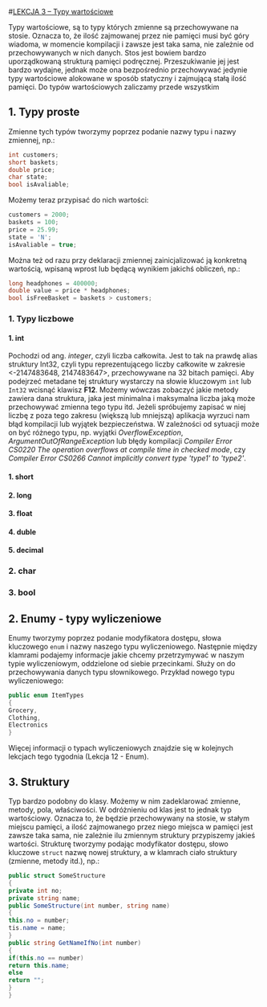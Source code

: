 #[LEKCJA 3 – Typy wartościowe](https://kurs.szkoladotneta.pl/zostan-programista-asp-net/tydzien-2-podstawy-jezyka-c/lekcja-3-typy-wartosciowe/)

Typy wartościowe, są to typy których zmienne są przechowywane na stosie. Oznacza to, że ilość zajmowanej przez nie pamięci musi być góry wiadoma, w momencie kompilacji i zawsze jest taka sama, nie zależnie od przechowywanych w nich danych. Stos jest bowiem bardzo uporządkowaną strukturą pamięci podręcznej. Przeszukiwanie jej jest bardzo wydajne, jednak może ona bezpośrednio przechowywać jedynie typy wartościowe alokowane w sposób statyczny i zajmującą stałą ilość pamięci. Do typów wartościowych zaliczamy przede wszystkim
## 1. Typy proste
Zmienne tych typów tworzymy poprzez podanie nazwy typu i nazwy zmiennej, np.:
```csharp =
int customers;
short baskets;
double price;
char state;
bool isAvaliable;
```
Możemy teraz przypisać do nich wartości:
```csharp =
customers = 2000;
baskets = 100;
price = 25.99;
state = 'N';
isAvaliable = true;
```
Można też od razu przy deklaracji zmiennej zainicjalizować ją konkretną wartością, wpisaną wprost lub będącą wynikiem jakichś obliczeń, np.:
```csharp =
long headphones = 400000;
double value = price * headphones;
bool isFreeBasket = baskets > customers; 
```
### 1. Typy liczbowe
#### 1. int
Pochodzi od ang. _integer_, czyli liczba całkowita. Jest to tak na prawdę alias struktury Int32, czyli typu reprezentującego liczby całkowite w zakresie \<-2147483648, 2147483647\>, przechowywane na 32 bitach pamięci. Aby podejrzeć metadane tej struktury wystarczy na słowie kluczowym `int` lub `Int32` wcisnąć  klawisz **F12**. Możemy wówczas zobaczyć jakie metody zawiera dana struktura, jaka jest minimalna i maksymalna liczba jaką może przechowywać zmienna tego typu itd. Jeżeli spróbujemy zapisać w niej liczbę z poza tego zakresu (większą lub mniejszą) aplikacja wyrzuci nam błąd kompilacji lub wyjątek bezpieczeństwa. W zależności od sytuacji może on być różnego typu, np. wyjątki _OverflowException_, _ArgumentOutOfRangeException_ lub błędy kompilacji _Compiler Error CS0220 The operation overflows at compile time in checked mode_, czy _Compiler Error CS0266 Cannot implicitly convert type 'type1' to 'type2'_.
#### 1. short
#### 2. long
#### 3. float
#### 4. duble
#### 5. decimal
### 2. char
### 3. bool
## 2. Enumy - typy wyliczeniowe
Enumy tworzymy poprzez podanie modyfikatora dostępu, słowa kluczowego `enum` i nazwy naszego typu wyliczeniowego. Następnie między klamrami podajemy informacje jakie chcemy przetrzymywać w naszym typie wyliczeniowym, oddzielone od siebie przecinkami. Służy on do przechowywania danych typu słownikowego. Przykład nowego typu wyliczeniowego:
```csharp =
public enum ItemTypes
{
Grocery,
Clothing,
Electronics
}
```
Więcej informacji o typach wyliczeniowych znajdzie się w kolejnych lekcjach tego tygodnia (Lekcja 12 - Enum).
## 3. Struktury
Typ bardzo podobny do klasy. Możemy w nim zadeklarować zmienne, metody, pola, właściwości. W odróżnieniu od klas jest to jednak typ wartościowy. Oznacza to, że będzie przechowywany na stosie, w stałym miejscu pamięci, a ilość zajmowanego przez niego miejsca w pamięci jest zawsze taka sama, nie zależnie ilu zmiennym struktury przypiszemy jakieś wartości. Strukturę tworzymy podając modyfikator dostępu, słowo kluczowe `struct` nazwę nowej struktury, a w klamrach ciało struktury (zmienne, metody itd.), np.:
```csharp =
public struct SomeStructure
{
private int no;
private string name;
public SomeStructure(int number, string name)
{
this.no = number;
tis.name = name;
}
public string GetNameIfNo(int number)
{
if(this.no == number)
return this.name;
else
return "";
}
}
```
